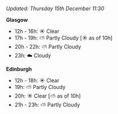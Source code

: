 *Updated: Thursday 15th December 11:30*

**Glasgow**

* 12h - 16h: :sunny: Clear
* 17h - 19h: :partly_sunny: Partly Cloudy [:sunny: as of 10h]
* 20h - 22h: :partly_sunny: Partly Cloudy
* 23h: :cloud: Cloudy

**Edinburgh**

* 12h - 18h: :sunny: Clear
* 19h: :partly_sunny: Partly Cloudy
* 20h: :sunny: Clear [:partly_sunny: as of 10h]
* 21h - 23h: :partly_sunny: Partly Cloudy
